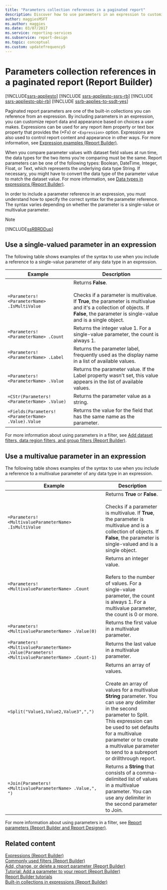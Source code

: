 ```yaml
---
title: "Parameters collection references in a paginated report"
description: Discover how to use parameters in an expression to customize paginated report data and appearance based on user choices in Report Builder.
author: maggiesMSFT
ms.author: maggies
ms.date: 03/07/2017
ms.service: reporting-services
ms.subservice: report-design
ms.topic: conceptual
ms.custom: updatefrequency5
---
```

# Parameters collection references in a paginated report (Report Builder)


[!INCLUDE[ssrs-appliesto](../../includes/ssrs-appliesto.md)] [!INCLUDE [ssrs-appliesto-ssrs-rb](../../includes/ssrs-appliesto-ssrs-rb.md)] [!INCLUDE [ssrs-appliesto-pbi-rb](../../includes/ssrs-appliesto-pbi-rb.md)] [!INCLUDE [ssrb-applies-to-ssdt-yes](../../includes/ssrb-applies-to-ssdt-yes.md)]

  Paginated report parameters are one of the built-in collections you can reference from an expression. By including parameters in an expression, you can customize report data and appearance based on choices a user makes. Expressions can be used for any report item property or text box property that provides the (*Fx) or `<Expression>` option. Expressions are also used to control report content and appearance in other ways. For more information, see [Expression examples &#40;Report Builder&#41;](../../reporting-services/report-design/expression-examples-report-builder-and-ssrs.md).  
  
 When you compare parameter values with dataset field values at run time, the data types for the two items you're comparing must be the same. Report parameters can be one of the following types: Boolean, DateTime, Integer, Float, or Text, which represents the underlying data type String. If necessary, you might have to convert the data type of the parameter value to match the dataset value. For more information, see [Data types in expressions &#40;Report Builder&#41;](../../reporting-services/report-design/data-types-in-expressions-report-builder-and-ssrs.md).  
  
 In order to include a parameter reference in an expression, you must understand how to specify the correct syntax for the parameter reference. The syntax varies depending on whether the parameter is a single-value or multivalue parameter.  
  
> [!NOTE]  
>  [!INCLUDE[ssRBRDDup](../../includes/ssrbrddup-md.md)]  
  
##  <a name="Single"></a> Use a single-valued parameter in an expression  
 The following table shows examples of the syntax to use when you include a reference to a single-value parameter of any data type in an expression.  
  
|Example|Description|  
|-------------|-----------------|  
|`=Parameters! <ParameterName> .IsMultiValue`|Returns **False**.<br /><br /> Checks if a parameter is multivalue. If **True**, the parameter is multivalue and it's a collection of objects. If **False**, the parameter is single-value and is a single object.|  
|`=Parameters! <ParameterName> .Count`|Returns the integer value 1. For a single-value parameter, the count is always 1.|  
|`=Parameters! <ParameterName> .Label`|Returns the parameter label, frequently used as the display name in a list of available values.|  
|`=Parameters! <ParameterName> .Value`|Returns the parameter value. If the Label property wasn't set, this value appears in the list of available values.|  
|`=CStr(Parameters!  <ParameterName> .Value)`|Returns the parameter value as a string.|  
|`=Fields(Parameters! <ParameterName> .Value).Value`|Returns the value for the field that has the same name as the parameter.|  
  
 For more information about using parameters in a filter, see [Add dataset filters, data region filters, and group filters &#40;Report Builder&#41;](../../reporting-services/report-design/add-dataset-filters-data-region-filters-and-group-filters.md).  
  
##  <a name="Multi"></a> Use a multivalue parameter in an expression  
 The following table shows examples of the syntax to use when you include a reference to a multivalue parameter of any data type in an expression.  
  
|Example|Description|  
|-------------|-----------------|  
|`=Parameters! <MultivalueParameterName> .IsMultiValue`|Returns **True** or **False**.<br /><br /> Checks if a parameter is multivalue. If **True**, the parameter is multivalue and is a collection of objects. If **False**, the parameter is single-valued and is a single object.|  
|`=Parameters! <MultivalueParameterName> .Count`|Returns an integer value.<br /><br /> Refers to the number of values. For a single-value parameter, the count is always 1. For a multivalue parameter, the count is 0 or more.|  
|`=Parameters! <MultivalueParameterName> .Value(0)`|Returns the first value in a multivalue parameter.|  
|`=Parameters! <MultivalueParameterName> .Value(Parameters! <MultivalueParameterName> .Count-1)`|Returns the last value in a multivalue parameter.|  
|`=Split("Value1,Value2,Value3",",")`|Returns an array of values.<br /><br /> Create an array of values for a multivalue **String** parameter. You can use any delimiter in the second parameter to Split. This expression can be used to set defaults for a multivalue parameter or to create a multivalue parameter to send to a subreport or drillthrough report.|  
|`=Join(Parameters! <MultivalueParameterName> .Value,", ")`|Returns a **String** that consists of a comma-delimited list of values in a multivalue parameter. You can use any delimiter in the second parameter to Join.|  
  
 For more information about using parameters in a filter, see [Report parameters &#40;Report Builder and Report Designer&#41;](../../reporting-services/report-design/report-parameters-report-builder-and-report-designer.md).  
  
## Related content
 [Expressions &#40;Report Builder&#41;](../../reporting-services/report-design/expressions-report-builder-and-ssrs.md)   
 [Commonly used filters &#40;Report Builder&#41;](../../reporting-services/report-design/commonly-used-filters-report-builder-and-ssrs.md)   
 [Add, change, or delete a report parameter &#40;Report Builder&#41;](../../reporting-services/report-design/add-change-or-delete-a-report-parameter-report-builder-and-ssrs.md)   
 [Tutorial: Add a parameter to your report &#40;Report Builder&#41;](../../reporting-services/tutorial-add-a-parameter-to-your-report-report-builder.md)   
 [Report Builder tutorials](../../reporting-services/report-builder-tutorials.md)   
 [Built-in collections in expressions &#40;Report Builder&#41;](../../reporting-services/report-design/built-in-collections-in-expressions-report-builder.md)  
  
  
